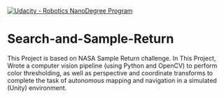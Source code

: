 [![Udacity - Robotics NanoDegree Program](https://s3-us-west-1.amazonaws.com/udacity-robotics/Extra+Images/RoboND_flag.png)](https://www.udacity.com/robotics)

# Search-and-Sample-Return
This Project is based on NASA Sample Return challenge. In This Project, Wrote a computer vision pipeline (using Python and OpenCV) to perform color thresholding, as well as perspective and coordinate transforms to complete the task of autonomous mapping and navigation in a simulated (Unity) environment.
